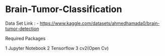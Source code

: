 # Brain-Tumor-Classification

Data Set Link : -  https://www.kaggle.com/datasets/ahmedhamada0/brain-tumor-detection


Required Packages 

1 Jupyter Notebook 
2 Tensorflow 
3 cv2(Open Cv)
